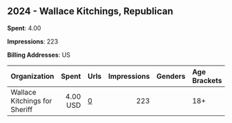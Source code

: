 ## 2024 - Wallace Kitchings, Republican 
**Spent**: 4.00

**Impressions**: 223

**Billing Addresses**: US

|Organization|Spent|Urls|Impressions|Genders|Age Brackets|Country Codes|
|:---|---:|:---|---:|:---|:---|:---|
|Wallace Kitchings for Sheriff|4.00 USD|[0](https://www.snap.com/political-ads/asset/993165992ee9e933e943f0eab63f8e83192e2bb7b786c305a71d5a9d4396a292?mediaType=mp4)|223||18+|united states|
